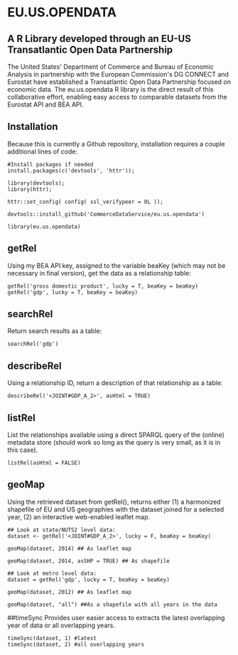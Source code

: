 # EU.US.OPENDATA 
## A R Library developed through an EU-US Transatlantic Open Data Partnership
The United States' Department of Commerce and Bureau of Economic Analysis in partnership with the European Commission's DG CONNECT and Eurostat have established a Transatlantic Open Data Partnership focused on economic data. The eu.us.opendata R library is the direct result of this collaborative effort, enabling easy access to comparable datasets from the Eurostat API and BEA API. 


## Installation
Because this is currently a Github repository, installation requires a couple additional lines of code:

```{r install} 
#Install packages if needed
install.packages(c('devtools', 'httr'));

library(devtools);
library(httr);

httr::set_config( config( ssl_verifypeer = 0L ));

devtools::install_github('CommerceDataService/eu.us.opendata') 

library(eu.us.opendata)

```

## getRel
Using my BEA API key, assigned to the variable beaKey (which may not be necessary in final version), get the data as a relationship table:
```{r getRel}
getRel('gross domestic product', lucky = T, beaKey = beaKey)
getRel('gdp', lucky = T, beaKey = beaKey)
```

## searchRel
Return search results as a table:
```{r searchRel}
searchRel('gdp')

```

## describeRel
Using a relationship ID, return a description of that relationship as a table:
```{r describeRel}
describeRel('<JOINT#GDP_A_2>', asHtml = TRUE)
```
 
## listRel
 List the relationships available using a direct SPARQL query of the (online) metadata store (should work so long as the query is very small, as it is in this case). 
```{r listRel}
listRel(asHtml = FALSE)
```

 
## geoMap
 Using the retrieved dataset from getRel(), returns either (1) a harmonized shapefile of EU and US geographies with the dataset joined for a selected year, (2) an interactive web-enabled leaflet map.
```{r geoMap}
## Look at state/NUTS2 level data:
dataset <- getRel('<JOINT#GDP_A_2>', lucky = F, beaKey = beaKey)

geoMap(dataset, 2014) ## As leaflet map

geoMap(dataset, 2014, asSHP = TRUE) ## As shapefile

## Look at metro level data:
dataset = getRel('gdp', lucky = T, beaKey = beaKey)

geoMap(dataset, 2012) ## As leaflet map

geoMap(dataset, "all") ##As a shapefile with all years in the data

```

##timeSync
Provides user easier access to extracts the latest overlapping year of data or all overlapping years.
```{r timeSync}
timeSync(dataset, 1) #latest
timeSync(dataset, 2) #all overlapping years
```
